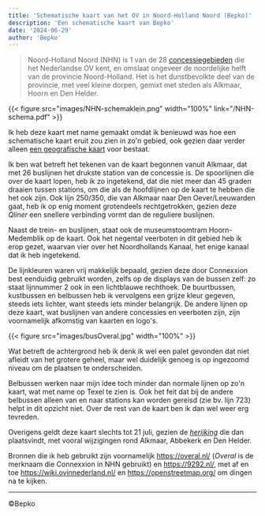 ```yaml
--- 
title: 'Schematische kaart van het OV in Noord-Holland Noord (Bepko)'
description: 'Een schematische kaart van Bepko'
date: '2024-06-29'
author: 'Bepko'
---
```



> Noord-Holland Noord (NHN) is 1 van de 28 [concessiegebieden](https://wiki.ovinnederland.nl/wiki/Concessiekaart) die het Nederlandse OV kent, en omslaat ongeveer de noordelijke helft van de provincie Noord-Holland. Het is het dunstbevolkte deel van de provincie, met veel kleine dorpen, gemixt met steden als Alkmaar, Hoorn en Den Helder.

{{< figure src="images/NHN-schemaklein.png" width="100%" link="/NHN-schema.pdf" >}}

Ik heb deze kaart met name gemaakt omdat ik benieuwd was hoe een schematische kaart eruit zou zien in zo'n gebied, ook gezien daar verder alleen [een geografische kaart](https://www.overal.nl/nl/onze-routes/dienstregeling-en-halte-informatie/lijnennetkaarten-en-lijnfolders) voor bestaat.

Ik ben wat betreft het tekenen van de kaart begonnen vanuit Alkmaar, dat met 26 buslijnen het drukste station van de concessie is. De spoorlijnen die over de kaart lopen, heb ik zo ingetekend, dat die niet meer dan 45 graden draaien tussen stations, om die als de hoofdlijnen op de kaart te hebben die het ook zijn. Ook lijn 250/350, die van Alkmaar naar Den Oever/Leeuwarden gaat, heb ik op enig moment grotendeels rechtgetrokken, gezien deze *Qliner* een snellere verbinding vormt dan de reguliere buslijnen.

Naast de trein- en buslijnen, staat ook de museumstoomtram Hoorn-Medemblik op de kaart. Ook het negental veerboten in dit gebied heb ik erop gezet, waarvan vier over het Noordhollands Kanaal, het enige kanaal dat ik heb ingetekend.

De lijnkleuren waren vrij makkelijk bepaald, gezien deze door Connexxion best eenduidig gebruikt worden, zelfs op de displays van de bussen zelf: zo staat lijnnummer 2 ook in een lichtblauwe rechthoek. De buurtbussen, kustbussen en belbussen heb ik vervolgens een grijze kleur gegeven, steeds iets lichter, want steeds iets minder belangrijk. De andere lijnen op deze kaart, wat buslijnen van andere concessies en veerboten zijn, zijn voornamelijk afkomstig van kaarten en logo's.

{{< figure src="images/busOveral.jpg" width="100%" >}}

Wat betreft de achtergrond heb ik denk ik wel een palet gevonden dat niet afleidt van het grotere geheel, maar wel duidelijk genoeg is op ingezoomd niveau om de plaatsen te onderscheiden.

Belbussen werken naar mijn idee toch minder dan normale lijnen op zo'n kaart, wat met name op Texel te zien is. Ook het feit dat bij de andere belbussen alleen van en naar stations kan worden gereisd (zie bv. lijn 723) helpt in dit opzicht niet. Over de rest van de kaart ben ik dan wel weer erg tevreden.

Overigens geldt deze kaart slechts tot 21 juli, gezien de [*herijking*](https://www.overal.nl/nl/nieuws/nieuwe-dienstregeling-noord-holland-noord-2024) die dan plaatsvindt, met vooral wijzigingen rond Alkmaar, Abbekerk en Den Helder.

Bronnen die ik heb gebruikt zijn voornamelijk https://overal.nl/ (*Overal* is de merknaam die Connexxion in NHN gebruikt) en https://9292.nl/, met af en toe https://wiki.ovinnederland.nl/ en https://openstreetmap.org/ om dingen na te kijken.

<hr>

©Bepko
